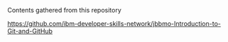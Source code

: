 Contents gathered from this repository

https://github.com/ibm-developer-skills-network/jbbmo-Introduction-to-Git-and-GitHub
